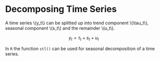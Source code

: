 # Decomposing Time Series 

A time series \\(y_t\\) can be splitted up into 
trend component \\(\tau_t\\), seasonal component \\(s_t\\) and the remainder \\(u_t\\).

$$ 
y_t = \tau_t + s_t +  u_t
$$

In `R` the function `stl()` can be used for seasonal decomposition of a time 
series.
